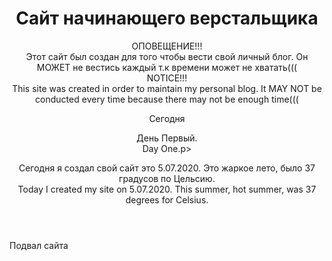 <!DOCTYPE html>
<html lang="ru">
  <head>
    <meta charset="utf-8">
    <title>Сайт начинающего верстальщика</title>
    <link rel="stylesheet" href="style.css">
  </head>
  <body>
    <header>
      <h1>Сайт начинающего верстальщика</h1>
      <p>ОПОВЕЩЕНИЕ!!!
      <br>Этот сайт был создан для того чтобы вести свой личный блог.
      Он МОЖЕТ не вестись каждый т.к времени может не хватать(((
      <br>NOTICE!!!
      <br>This site was created in order to maintain my personal blog.
       It MAY NOT be conducted every time because there may not be enough time(((</p
       <time datetime="2020-07-05">Сегодня</time>
       <p>День Первый.
       <br>Day One.p>
       <p><time datetime="2020-07-05">Сегодня</time> я создал свой сайт это 5.07.2020.
       Это жаркое лето, было 37 градусов по Цельсию.
       <br>Today I created my site on 5.07.2020.
        This summer, hot summer, was 37 degrees for Celsius.</p>
    </header>
    <main>
      <nav>
      </nav>
    </main>
    <footer>
      Подвал сайта
    </footer>
  </body>
</html>
